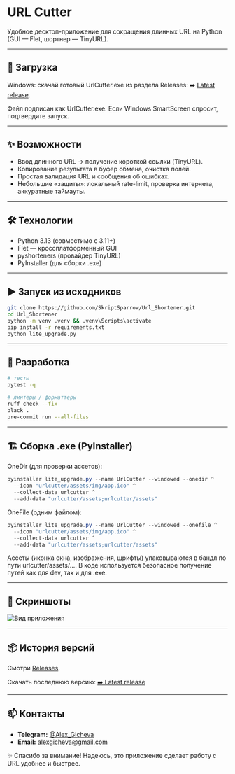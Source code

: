 # URL Cutter

Удобное десктоп-приложение для сокращения длинных URL на Python (GUI — Flet, шортнер — TinyURL).

---

## 🔽 Загрузка

Windows: скачай готовый UrlCutter.exe из раздела Releases:
➡️ [Latest release](https://github.com/SkriptSparrow/Url_Shortener/releases/latest).

Файл подписан как UrlCutter.exe. Если Windows SmartScreen спросит, подтвердите запуск.

---

## ✨ Возможности

- Ввод длинного URL → получение короткой ссылки (TinyURL).
- Копирование результата в буфер обмена, очистка полей.
- Простая валидация URL и сообщения об ошибках.
- Небольшие «защиты»: локальный rate-limit, проверка интернета, аккуратные таймауты.

---

## 🛠 Технологии

- Python 3.13 (совместимо с 3.11+)
- Flet — кроссплатформенный GUI
- pyshorteners (провайдер TinyURL)
- PyInstaller (для сборки .exe)

---

## ▶️ Запуск из исходников
```bash
git clone https://github.com/SkriptSparrow/Url_Shortener.git
cd Url_Shortener
python -m venv .venv && .venv\Scripts\activate
pip install -r requirements.txt
python lite_upgrade.py
```

---

## 🧪 Разработка
```bash
# тесты
pytest -q

# линтеры / форматтеры
ruff check --fix
black .
pre-commit run --all-files
```

---

## 🏗 Сборка .exe (PyInstaller)

OneDir (для проверки ассетов):

```powershell
pyinstaller lite_upgrade.py --name UrlCutter --windowed --onedir ^
  --icon "urlcutter/assets/img/app.ico" ^
  --collect-data urlcutter ^
  --add-data "urlcutter/assets;urlcutter/assets"
```


OneFile (одним файлом):

```powershell
pyinstaller lite_upgrade.py --name UrlCutter --windowed --onefile ^
  --icon "urlcutter/assets/img/app.ico" ^
  --collect-data urlcutter ^
  --add-data "urlcutter/assets;urlcutter/assets"
```

Ассеты (иконка окна, изображения, шрифты) упаковываются в бандл по пути urlcutter/assets/....
В коде используется безопасное получение путей как для dev, так и для .exe.

---

## 📸 Скриншоты

![Вид приложения](https://ibb.co/V00TmSm9)

---

## 📦 История версий

Смотри [Releases](https://github.com/SkriptSparrow/Url_Shortener/releases).

Скачать последнюю версию: [➡️ Latest release](https://github.com/SkriptSparrow/Url_Shortener/releases/latest)

---


## 📫 Контакты

* **Telegram:** [@Alex\_Gicheva](https://t.me/Alex_Gicheva)
* **Email:** [alexgicheva@gmail.com](mailto:alexgicheva@gmail.com)

✨ Спасибо за внимание! Надеюсь, это приложение сделает работу с URL удобнее и быстрее.
